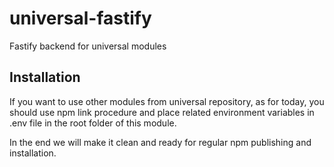 # universal-fastify
Fastify backend for universal modules

## Installation
If you want to use other modules from universal repository, as for today, you should use npm link procedure and place related 
environment variables in .env file in the root folder of this module.

In the end we will make it clean and ready for regular npm publishing and installation.
